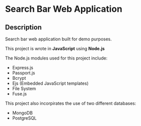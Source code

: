 # Search Bar Web Application
## Description

Search bar web application built for demo purposes.

This project is wrote in **JavaScript** using **Node.js**

The Node.js modules used for this project include:
- Express.js
- Passport.js
- Bcrypt
- Ejs (Embedded JavaScript templates)
- File System
- Fuse.js 

This project also incorpirates the use of two different databases:
- MongoDB
- PostgreSQL
